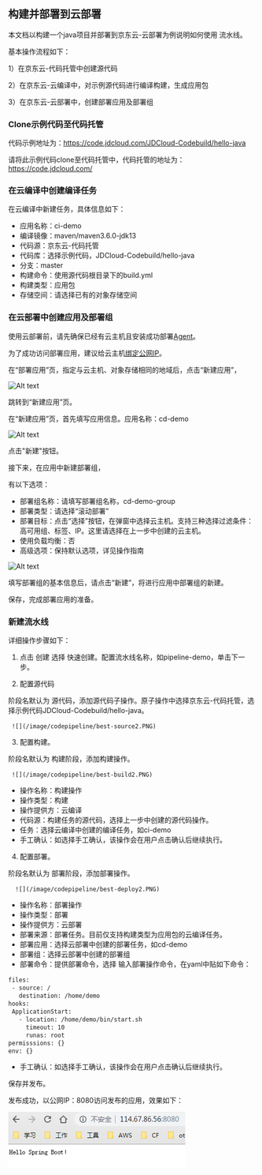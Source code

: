 
## 构建并部署到云部署

本文档以构建一个java项目并部署到京东云-云部署为例说明如何使用 流水线。

基本操作流程如下：

1）在京东云-代码托管中创建源代码

2）在京东云-云编译中，对示例源代码进行编译构建，生成应用包

3）在京东云-云部署中，创建部署应用及部署组


### Clone示例代码至代码托管

代码示例地址为：https://code.jdcloud.com/JDCloud-Codebuild/hello-java

请将此示例代码clone至代码托管中，代码托管的地址为：https://code.jdcloud.com/


### 在云编译中创建编译任务

在云编译中新建任务，具体信息如下：

-  应用名称：ci-demo
-  编译镜像：maven/maven3.6.0-jdk13
-  代码源：京东云-代码托管
-  代码库：选择示例代码，JDCloud-Codebuild/hello-java
-  分支：master
-  构建命令：使用源代码根目录下的build.yml
-  构建类型：应用包
-  存储空间：请选择已有的对象存储空间


### 在云部署中创建应用及部署组

使用云部署前，请先确保已经有云主机且安装成功部署[Agent](../../../../Developer-Tools/CodeDeploy/Operation-Guide/Install-Agent.md)。


为了成功访问部署应用，建议给云主机[绑定公网IP](../../../../Elastic-Compute/Virtual-Machines/Operation-Guide/Network/Associate-Elastic-IP.md)。

在“部署应用”页，指定与云主机、对象存储相同的地域后，点击“新建应用”，

![Alt text](https://github.com/jdcloudcom/cn/blob/edit/image/CodeDeploy/Ch/Pra-1%EF%BC%88Ch%EF%BC%89.png)

跳转到“新建应用”页。

在“新建应用”页，首先填写应用信息。应用名称：cd-demo

![Alt text](https://github.com/jdcloudcom/cn/blob/edit/image/CodeDeploy/Ch/Pra-2%EF%BC%88Ch%EF%BC%89.png)

点击"新建"按钮。

接下来，在应用中新建部署组，

有以下选项：

- 部署组名称：请填写部署组名称，cd-demo-group
- 部署类型：请选择“滚动部署”
- 部署目标：点击“选择”按钮，在弹窗中选择云主机。支持三种选择过滤条件：高可用组、标签、IP。这里请选择在上一步中创建的云主机。
- 使用负载均衡：否
- 高级选项：保持默认选项，详见操作指南

![Alt text](https://github.com/jdcloudcom/cn/blob/edit/image/CodeDeploy/Ch/Pra-3%EF%BC%88Ch%EF%BC%89.png)

填写部署组的基本信息后，请点击“新建”，将进行应用中部署组的新建。

保存，完成部署应用的准备。

### 新建流水线

详细操作步骤如下：

1. 点击 创建 选择 快速创建。配置流水线名称，如pipeline-demo，单击下一步。

2. 配置源代码

  阶段名默认为 源代码，添加源代码子操作。原子操作中选择京东云-代码托管，选择示例代码JDCloud-Codebuild/hello-java。
  
     ![](/image/codepipeline/best-source2.PNG)

3. 配置构建。

  阶段名默认为 构建阶段，添加构建操作。   
  
     ![](/image/codepipeline/best-build2.PNG)

-  操作名称：构建操作
-  操作类型：构建
-  操作提供方：云编译
-  代码源：构建任务的源代码，选择上一步中创建的源代码操作。
-  任务：选择云编译中创建的编译任务，如ci-demo
-  手工确认：如选择手工确认，该操作会在用户点击确认后继续执行。
     
   
 
4. 配置部署。
 
 阶段名默认为 部署阶段，添加部署操作。 
 
      ![](/image/codepipeline/best-deploy2.PNG)
      
-  操作名称：部署操作
-  操作类型：部署
-  操作提供方：云部署
-  部署来源：部署任务。目前仅支持构建类型为应用包的云编译任务。
-  部署应用：选择云部署中创建的部署任务，如cd-demo
-  部署组：选择云部署中创建的部署组
-  部署命令：提供部署命令，选择 输入部署操作命令，在yaml中贴如下命令：

 ```
 files:
  - source: /
    destination: /home/demo
hooks:
  ApplicationStart:
    - location: /home/demo/bin/start.sh
      timeout: 10
      runas: root
permisssions: {}
env: {}
 ```

-  手工确认：如选择手工确认，该操作会在用户点击确认后继续执行。
 
 
保存并发布。 

发布成功，以公网IP：8080访问发布的应用，效果如下：

 ![](/image/codepipeline/success.PNG)


